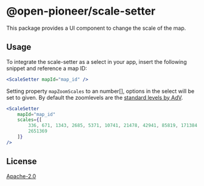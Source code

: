 # @open-pioneer/scale-setter

This package provides a UI component to change the scale of the map.

## Usage

To integrate the scale-setter as a select in your app, insert the following snippet and reference a map ID:

```jsx
<ScaleSetter mapId="map_id" />
```

Setting property `mapZoomScales` to an number[], options in the select will be set to given. By default the zoomlevels are the [standard levels by AdV](https://www.adv-online.de/AdV-Produkte/Standards-und-Produktblaetter/AdV-Profile/binarywriterservlet?imgUid=36060b99-b8c4-0a41-ba3c-cdd1072e13d6&uBasVariant=11111111-1111-1111-1111-111111111111).

```jsx
<ScaleSetter
    mapId="map_id"
    scales={[
        336, 671, 1343, 2685, 5371, 10741, 21478, 42941, 85819, 171384, 341757, 679450, 1342389,
        2651369
    ]}
/>
```

## License

[Apache-2.0](https://www.apache.org/licenses/LICENSE-2.0)
